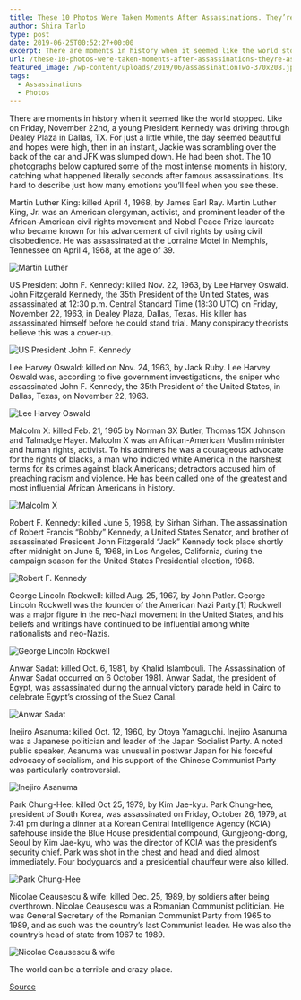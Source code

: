 ```yaml
---
title: These 10 Photos Were Taken Moments After Assassinations. They’re As Profound As They Are Eerie.
author: Shira Tarlo
type: post
date: 2019-06-25T00:52:27+00:00
excerpt: There are moments in history when it seemed like the world stopped. Like on Friday, November 22nd, a young President Kennedy was driving through Dealey Plaza in Dallas, TX.
url: /these-10-photos-were-taken-moments-after-assassinations-theyre-as-profound-as-they-are-eerie/
featured_image: /wp-content/uploads/2019/06/assassinationTwo-370x208.jpg
tags:
  - Assassinations
  - Photos
---
```

There are moments in history when it seemed like the world stopped. Like on Friday, November 22nd, a young President Kennedy was driving through Dealey Plaza in Dallas, TX. For just a little while, the day seemed beautiful and hopes were high, then in an instant, Jackie was scrambling over the back of the car and JFK was slumped down. He had been shot. The 10 photographs below captured some of the most intense moments in history, catching what happened literally seconds after famous assassinations. It’s hard to describe just how many emotions you’ll feel when you see these.


  Martin Luther King: killed April 4, 1968, by James Earl Ray. Martin Luther King, Jr. was an American clergyman, activist, and prominent leader of the African-American civil rights movement and Nobel Peace Prize laureate who became known for his advancement of civil rights by using civil disobedience. He was assassinated at the Lorraine Motel in Memphis, Tennessee on April 4, 1968, at the age of 39.


![Martin Luther](/wp-content/uploads/2019/06/assassinations-300x202.jpg)


  US President John F. Kennedy: killed Nov. 22, 1963, by Lee Harvey Oswald. John Fitzgerald Kennedy, the 35th President of the United States, was assassinated at 12:30 p.m. Central Standard Time (18:30 UTC) on Friday, November 22, 1963, in Dealey Plaza, Dallas, Texas. His killer has assassinated himself before he could stand trial. Many conspiracy theorists believe this was a cover-up.


![US President John F. Kennedy](/wp-content/uploads/2019/06/assassinations4-300x198.jpg)


  Lee Harvey Oswald: killed on Nov. 24, 1963, by Jack Ruby. Lee Harvey Oswald was, according to five government investigations, the sniper who assassinated John F. Kennedy, the 35th President of the United States, in Dallas, Texas, on November 22, 1963.


![Lee Harvey Oswald](/wp-content/uploads/2019/06/assassinations2-300x241.jpg)


  Malcolm X: killed Feb. 21, 1965 by Norman 3X Butler, Thomas 15X Johnson and Talmadge Hayer. Malcolm X was an African-American Muslim minister and human rights, activist. To his admirers he was a courageous advocate for the rights of blacks, a man who indicted white America in the harshest terms for its crimes against black Americans; detractors accused him of preaching racism and violence. He has been called one of the greatest and most influential African Americans in history.


![Malcolm X](/wp-content/uploads/2019/06/assassinations3-283x300.jpg)


  Robert F. Kennedy: killed June 5, 1968, by Sirhan Sirhan. The assassination of Robert Francis “Bobby” Kennedy, a United States Senator, and brother of assassinated President John Fitzgerald “Jack” Kennedy took place shortly after midnight on June 5, 1968, in Los Angeles, California, during the campaign season for the United States Presidential election, 1968.


![Robert F. Kennedy](/wp-content/uploads/2019/06/assassinations5-300x200.jpg) 


  George Lincoln Rockwell: killed Aug. 25, 1967, by John Patler. George Lincoln Rockwell was the founder of the American Nazi Party.[1] Rockwell was a major figure in the neo-Nazi movement in the United States, and his beliefs and writings have continued to be influential among white nationalists and neo-Nazis.


![George Lincoln Rockwell](/wp-content/uploads/2019/06/assassinations6-300x247.jpg)


  Anwar Sadat: killed Oct. 6, 1981, by Khalid Islambouli. The Assassination of Anwar Sadat occurred on 6 October 1981. Anwar Sadat, the president of Egypt, was assassinated during the annual victory parade held in Cairo to celebrate Egypt’s crossing of the Suez Canal.


![Anwar Sadat](/wp-content/uploads/2019/06/assassinations7-300x169.jpg)


  Inejiro Asanuma: killed Oct. 12, 1960, by Otoya Yamaguchi. Inejiro Asanuma was a Japanese politician and leader of the Japan Socialist Party. A noted public speaker, Asanuma was unusual in postwar Japan for his forceful advocacy of socialism, and his support of the Chinese Communist Party was particularly controversial.


![Inejiro Asanuma](/wp-content/uploads/2019/06/assassinations8-300x249.jpg)


  Park Chung-Hee: killed Oct 25, 1979, by Kim Jae-kyu. Park Chung-hee, president of South Korea, was assassinated on Friday, October 26, 1979, at 7:41 pm during a dinner at a Korean Central Intelligence Agency (KCIA) safehouse inside the Blue House presidential compound, Gungjeong-dong, Seoul by Kim Jae-kyu, who was the director of KCIA was the president’s security chief. Park was shot in the chest and head and died almost immediately. Four bodyguards and a presidential chauffeur were also killed.


![Park Chung-Hee](/wp-content/uploads/2019/06/assassinations9-198x300.jpg)


  Nicolae Ceausescu & wife: killed Dec. 25, 1989, by soldiers after being overthrown. Nicolae Ceaușescu was a Romanian Communist politician. He was General Secretary of the Romanian Communist Party from 1965 to 1989, and as such was the country’s last Communist leader. He was also the country’s head of state from 1967 to 1989.


![Nicolae Ceausescu & wife](/wp-content/uploads/2019/06/assassinations10-300x183.jpg)

The world can be a terrible and crazy place.

[Source](http://web.archive.org/web/20131219171042/http://imgur.com/a/Q3gDb)
